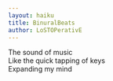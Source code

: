 ```yaml
---
layout: haiku
title: BinuralBeats
author: LoSTOPerativE
---
```


The sound of music<br>
Like the quick tapping of keys<br>
Expanding my mind<br>